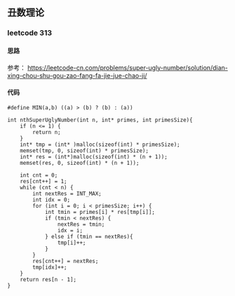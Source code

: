 ## 丑数理论
### leetcode 313
#### 思路
参考： https://leetcode-cn.com/problems/super-ugly-number/solution/dian-xing-chou-shu-gou-zao-fang-fa-jie-jue-chao-ji/
#### 代码
```
#define MIN(a,b) ((a) > (b) ? (b) : (a))

int nthSuperUglyNumber(int n, int* primes, int primesSize){
    if (n <= 1) {
        return n;
    }
    int* tmp = (int* )malloc(sizeof(int) * primesSize);
    memset(tmp, 0, sizeof(int) * primesSize);
    int* res = (int*)malloc(sizeof(int) * (n + 1));
    memset(res, 0, sizeof(int) * (n + 1));

    int cnt = 0;
    res[cnt++] = 1;
    while (cnt < n) {
        int nextRes = INT_MAX;
        int idx = 0;
        for (int i = 0; i < primesSize; i++) {
            int tmin = primes[i] * res[tmp[i]];
            if (tmin < nextRes) {
                nextRes = tmin;
                idx = i;
            } else if (tmin == nextRes){
                tmp[i]++;
            } 
        }
        res[cnt++] = nextRes;
        tmp[idx]++;
    }
    return res[n - 1];
}
```